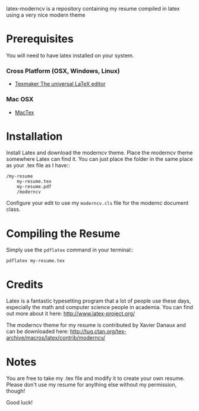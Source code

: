latex-moderncv is a repository containing my resume compiled in latex using a very nice modern theme


Prerequisites
=============

You will need to have latex installed on your system. 
### Cross Platform (OSX, Windows, Linux)
* [Texmaker	The universal LaTeX editor](http://www.xm1math.net/texmaker/download.html)
### Mac OSX 
* [MacTex](http://tug.org/mactex/)

Installation
============

Install Latex and download the moderncv theme. Place the moderncv theme somewhere Latex can find it. You can just place the folder in the same place as your .tex file as I have::

    /my-resume
        my-resume.tex
        my-resume.pdf
        /moderncv

Configure your edit to use my `moderncv.cls` file for the modernc document class.

Compiling the Resume
====================

Simply use the ``pdflatex`` command in your terminal::

    pdflatex my-resume.tex

Credits
=======

Latex is a fantastic typesetting program that a lot of people use these days, especially the math and computer science people in academia. You can find out more about it here: http://www.latex-project.org/

The moderncv theme for my resume is contributed by Xavier Danaux and can be downloaded here: http://tug.ctan.org/tex-archive/macros/latex/contrib/moderncv/

Notes
=====

You are free to take my .tex file and modify it to create your own resume. Please don't use my resume for anything else without my permission, though! 

Good luck!